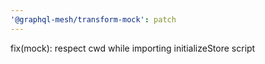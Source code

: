 ```yaml
---
'@graphql-mesh/transform-mock': patch
---
```


fix(mock): respect cwd while importing initializeStore script
